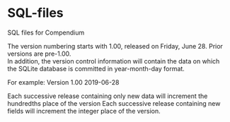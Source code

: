 # SQL-files
SQL files for Compendium


The version numbering starts with 1.00, released on Friday, June 28.  Prior versions are pre-1.00.  
In addition, the version control information will contain the data on which the SQLite database is committed in year-month-day format.  

For example: 
Version 1.00 2019-06-28

Each successive release containing only new data will increment the hundredths place of the version
Each successive release containing new fields will increment the integer place of the version. 
